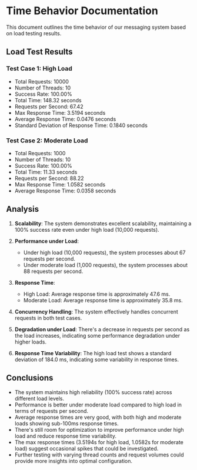 # Time Behavior Documentation

This document outlines the time behavior of our messaging system based on load testing results.

## Load Test Results

### Test Case 1: High Load

- Total Requests: 10000
- Number of Threads: 10
- Success Rate: 100.00%
- Total Time: 148.32 seconds
- Requests per Second: 67.42
- Max Response Time: 3.5194 seconds
- Average Response Time: 0.0476 seconds
- Standard Deviation of Response Time: 0.1840 seconds

### Test Case 2: Moderate Load

- Total Requests: 1000
- Number of Threads: 10
- Success Rate: 100.00%
- Total Time: 11.33 seconds
- Requests per Second: 88.22
- Max Response Time: 1.0582 seconds
- Average Response Time: 0.0358 seconds

## Analysis

1. **Scalability**: The system demonstrates excellent scalability, maintaining a 100% success rate even under high load (10,000 requests).

2. **Performance under Load**: 
   - Under high load (10,000 requests), the system processes about 67 requests per second.
   - Under moderate load (1,000 requests), the system processes about 88 requests per second.

3. **Response Time**: 
   - High Load: Average response time is approximately 47.6 ms.
   - Moderate Load: Average response time is approximately 35.8 ms.

4. **Concurrency Handling**: The system effectively handles concurrent requests in both test cases.

5. **Degradation under Load**: There's a decrease in requests per second as the load increases, indicating some performance degradation under higher loads.

6. **Response Time Variability**: The high load test shows a standard deviation of 184.0 ms, indicating some variability in response times.

## Conclusions

- The system maintains high reliability (100% success rate) across different load levels.
- Performance is better under moderate load compared to high load in terms of requests per second.
- Average response times are very good, with both high and moderate loads showing sub-100ms response times.
- There's still room for optimization to improve performance under high load and reduce response time variability.
- The max response times (3.5194s for high load, 1.0582s for moderate load) suggest occasional spikes that could be investigated.
- Further testing with varying thread counts and request volumes could provide more insights into optimal configuration.

